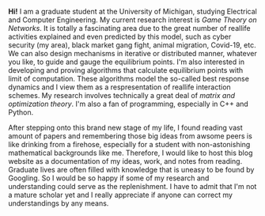 **Hi!** I am a graduate student at the University of Michigan, studying Electrical and Computer Engineering. My current research interest is *Game Theory on Networks*. It is totally a fascinating area due to the great number of reallife activities explained and even predicted by this model, such as cyber security (my area), black market gang fight, animal migration, Covid-19, etc. We can also design mechanisms in iterative or distributed manner, whatever you like, to guide and gauge the equilibrium points. I'm also interested in developing and proving algorithms that calculate equilibrium points with limit of computation. These algorithms model the so-called best response dynamics and I view them as a respresentation of reallife interaction schemes. My research involves technically a great deal of *matrix and optimization theory*. I'm also a fan of programming, especially in C++ and Python.

After stepping onto this brand new stage of my life, I found reading vast amount of papers and remembering those big ideas from awsome peers is like drinking from a firehose, especially for a student with non-astonishing mathematical backgrounds like me. Therefore, I would like to host this blog website as a documentation of my ideas, work, and notes from reading. Graduate lives are often filled with knowledge that is uneasy to be found by Googling. So I would be so happy if some of my research and understanding could serve as the replenishment. I have to admit that I'm not a mature scholar yet and I really appreciate if anyone can correct my understandings by any means.
